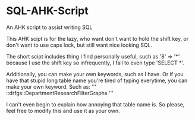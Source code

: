 # SQL-AHK-Script
An AHK script to assist writing SQL

This AHK scipt is for the lazy, who want don't want to hold the shift key, or don't want to use caps lock, but still want nice looking SQL.

The short scipt includes thing I find personally useful, such as '8' => '*' because I use the shift key so infrequently, I fail to even type 'SELECT *'.

Additionally, you can make your own keywords, such as I have. Or if you have that stupid long table name you're tired of typing everytime, you can make your own keyword.
Such as:
'''
::drfgs::DepartmentResearchFilterGraphs
'''

I can't even begin to explain how annoying that table name is. So please, feel free to modify this and use it as your own.
